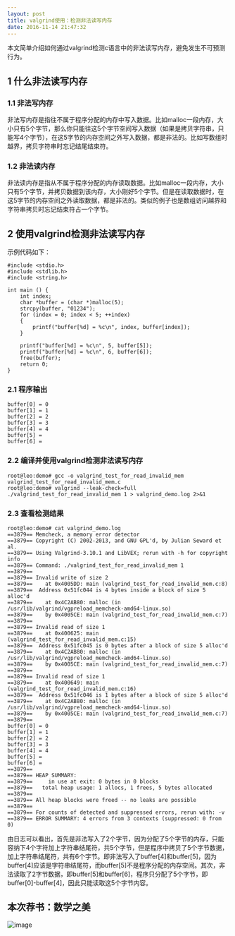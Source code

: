 ```yaml
---
layout: post
title: valgrind使用：检测非法读写内存
date: 2016-11-14 21:47:32
---
```


本文简单介绍如何通过valgrind检测c语言中的非法读写内存，避免发生不可预测行为。

## 1 什么非法读写内存

### 1.1 非法写内存

非法写内存是指往不属于程序分配的内存中写入数据。比如malloc一段内存，大小只有5个字节，那么你只能往这5个字节空间写入数据（如果是拷贝字符串，只能写4个字节），在这5字节的内存空间之外写入数据，都是非法的。比如写数组时越界，拷贝字符串时忘记结尾结束符。

### 1.2 非法读内存

非法读内存是指从不属于程序分配的内存读取数据。比如malloc一段内存，大小只有5个字节，并拷贝数据到该内存，大小刚好5个字节。但是在读取数据时，在这5字节的内存空间之外读取数据，都是非法的。类似的例子也是数组访问越界和字符串拷贝时忘记结束符占一个字节。

## 2 使用valgrind检测非法读写内存

示例代码如下：

```
#include <stdio.h>
#include <stdlib.h>
#include <string.h>

int main () {
    int index;
    char *buffer = (char *)malloc(5);
    strcpy(buffer, "01234");
    for (index = 0; index < 5; ++index)
    {
        printf("buffer[%d] = %c\n", index, buffer[index]);
    }

    printf("buffer[%d] = %c\n", 5, buffer[5]);
    printf("buffer[%d] = %c\n", 6, buffer[6]);
    free(buffer);
    return 0;
}

```

### 2.1 程序输出

```
buffer[0] = 0
buffer[1] = 1
buffer[2] = 2
buffer[3] = 3
buffer[4] = 4
buffer[5] = 
buffer[6] = 

```

### 2.2 编译并使用valgrind检测非法读写内存

```
root@leo:demo# gcc -o valgrind_test_for_read_invalid_mem 
valgrind_test_for_read_invalid_mem.c
root@leo:demo# valgrind --leak-check=full 
./valgrind_test_for_read_invalid_mem 1 > valgrind_demo.log 2>&1
```

### 2.3 查看检测结果

```
root@leo:demo# cat valgrind_demo.log 
==3879== Memcheck, a memory error detector
==3879== Copyright (C) 2002-2013, and GNU GPL'd, by Julian Seward et al.
==3879== Using Valgrind-3.10.1 and LibVEX; rerun with -h for copyright info
==3879== Command: ./valgrind_test_for_read_invalid_mem 1
==3879== 
==3879== Invalid write of size 2
==3879==    at 0x4005DD: main (valgrind_test_for_read_invalid_mem.c:8)
==3879==  Address 0x51fc044 is 4 bytes inside a block of size 5 alloc'd
==3879==    at 0x4C2AB80: malloc (in /usr/lib/valgrind/vgpreload_memcheck-amd64-linux.so)
==3879==    by 0x4005CE: main (valgrind_test_for_read_invalid_mem.c:7)
==3879== 
==3879== Invalid read of size 1
==3879==    at 0x400625: main (valgrind_test_for_read_invalid_mem.c:15)
==3879==  Address 0x51fc045 is 0 bytes after a block of size 5 alloc'd
==3879==    at 0x4C2AB80: malloc (in /usr/lib/valgrind/vgpreload_memcheck-amd64-linux.so)
==3879==    by 0x4005CE: main (valgrind_test_for_read_invalid_mem.c:7)
==3879== 
==3879== Invalid read of size 1
==3879==    at 0x400649: main (valgrind_test_for_read_invalid_mem.c:16)
==3879==  Address 0x51fc046 is 1 bytes after a block of size 5 alloc'd
==3879==    at 0x4C2AB80: malloc (in /usr/lib/valgrind/vgpreload_memcheck-amd64-linux.so)
==3879==    by 0x4005CE: main (valgrind_test_for_read_invalid_mem.c:7)
==3879== 
buffer[0] = 0
buffer[1] = 1
buffer[2] = 2
buffer[3] = 3
buffer[4] = 4
buffer[5] = 
buffer[6] = 
==3879== 
==3879== HEAP SUMMARY:
==3879==     in use at exit: 0 bytes in 0 blocks
==3879==   total heap usage: 1 allocs, 1 frees, 5 bytes allocated
==3879== 
==3879== All heap blocks were freed -- no leaks are possible
==3879== 
==3879== For counts of detected and suppressed errors, rerun with: -v
==3879== ERROR SUMMARY: 4 errors from 3 contexts (suppressed: 0 from 0)
```

由日志可以看出，首先是非法写入了2个字节，因为分配了5个字节的内存，只能容纳下4个字符加上字符串结尾符，共5个字节，但是程序中拷贝了5个字节数据，加上字符串结尾符，共有6个字节。即非法写入了buffer[4]和buffer[5]，因为buffer[4]应该是字符串结尾符，而buffer[5]不是程序分配的内存空间。其次，非法读取了2字节数据，即buffer[5]和buffer[6]，程序只分配了5个字节，即buffer[0]-buffer[4]，因此只能读取这5个字节内容。


## 本次荐书：数学之美


![image](http://img12.360buyimg.com/n1/s200x200_jfs/t535/313/495218117/815050/9be8097a/546b1647N4326ba2c.jpg)

